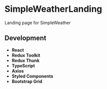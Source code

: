 # SimpleWeatherLanding
Landing page for SimpleWeather

## Development

* **React** <br>
* **Redux Toolkit** <br>
* **Redux Thunk** <br>
* **TypeScript** <br>
* **Axios** <br>
* **Styled Components** <br>
* **Bootstrap Grid** <br>
